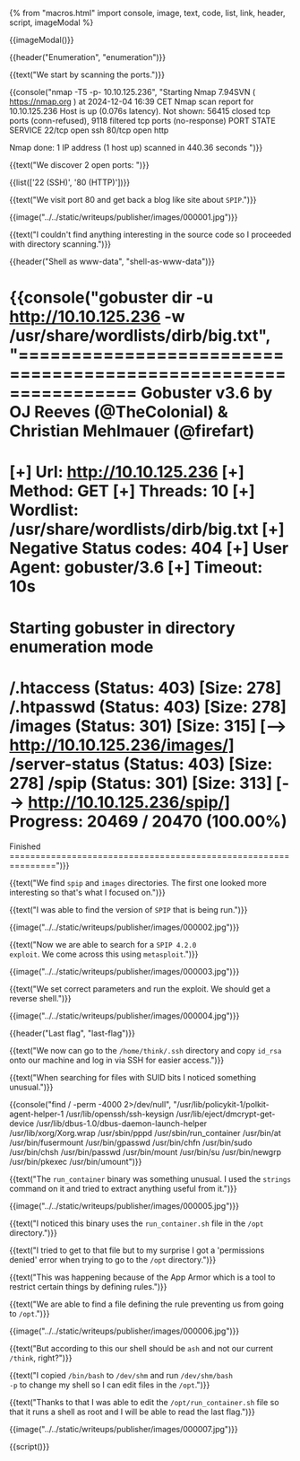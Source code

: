 {% from "macros.html" import console, image, text, code, list, link, header, script, imageModal %}

{{imageModal()}}

{{header("Enumeration", "enumeration")}}

{{text("We start by scanning the ports.")}}

{{console("nmap -T5 -p- 10.10.125.236", "Starting Nmap 7.94SVN ( https://nmap.org ) at 2024-12-04 16:39 CET
Nmap scan report for 10.10.125.236
Host is up (0.076s latency).
Not shown: 56415 closed tcp ports (conn-refused), 9118 filtered tcp ports (no-response)
PORT   STATE SERVICE
22/tcp open  ssh
80/tcp open  http

Nmap done: 1 IP address (1 host up) scanned in 440.36 seconds
")}}

{{text("We discover 2 open ports: ")}}

{{list(['22 (SSH)', '80 (HTTP)'])}}

{{text("We visit port 80 and get back a blog like site about <code class='bg-gray-300 rounded-md px-1 dark:bg-neutral-700'>SPIP</code>.")}}

{{image("../../static/writeups/publisher/images/000001.jpg")}}

{{text("I couldn't find anything interesting in the source code so I proceeded with directory scanning.")}}

{{header("Shell as www-data", "shell-as-www-data")}}

{{console("gobuster dir -u http://10.10.125.236 -w /usr/share/wordlists/dirb/big.txt", "===============================================================
Gobuster v3.6
by OJ Reeves (@TheColonial) & Christian Mehlmauer (@firefart)
===============================================================
[+] Url:                     http://10.10.125.236
[+] Method:                  GET
[+] Threads:                 10
[+] Wordlist:                /usr/share/wordlists/dirb/big.txt
[+] Negative Status codes:   404
[+] User Agent:              gobuster/3.6
[+] Timeout:                 10s
===============================================================
Starting gobuster in directory enumeration mode
===============================================================
/.htaccess            (Status: 403) [Size: 278]
/.htpasswd            (Status: 403) [Size: 278]
/images               (Status: 301) [Size: 315] [--> http://10.10.125.236/images/]
/server-status        (Status: 403) [Size: 278]
/spip                 (Status: 301) [Size: 313] [--> http://10.10.125.236/spip/]
Progress: 20469 / 20470 (100.00%)
===============================================================
Finished
===============================================================")}}

{{text("We find <code class='bg-gray-300 rounded-md px-1 dark:bg-neutral-700'>spip</code> and <code class='bg-gray-300 rounded-md px-1 dark:bg-neutral-700'>images</code> directories. The  first one looked more interesting so that's what I focused on.")}}

{{text("I was able to find the version of <code class='bg-gray-300 rounded-md px-1 dark:bg-neutral-700'>SPIP</code> that is being run.")}}

{{image("../../static/writeups/publisher/images/000002.jpg")}}

{{text("Now we are able to search for a <code class='bg-gray-300 rounded-md px-1 dark:bg-neutral-700'>SPIP 4.2.0 exploit</code>. We come across this using <code class='bg-gray-300 rounded-md px-1 dark:bg-neutral-700'>metasploit</code>.")}}

{{image("../../static/writeups/publisher/images/000003.jpg")}}

{{text("We set correct parameters and run the exploit. We should get a reverse shell.")}}

{{image("../../static/writeups/publisher/images/000004.jpg")}}

{{header("Last flag", "last-flag")}}

{{text("We now can go to the <code class='bg-gray-300 rounded-md px-1 dark:bg-neutral-700'>/home/think/.ssh</code> directory and copy <code class='bg-gray-300 rounded-md px-1 dark:bg-neutral-700'>id_rsa</code> onto our machine and log in via SSH for easier access.")}}

{{text("When searching for files with SUID bits I noticed something unusual.")}}

{{console("find / -perm -4000 2>/dev/null", "/usr/lib/policykit-1/polkit-agent-helper-1
/usr/lib/openssh/ssh-keysign
/usr/lib/eject/dmcrypt-get-device
/usr/lib/dbus-1.0/dbus-daemon-launch-helper
/usr/lib/xorg/Xorg.wrap
/usr/sbin/pppd
/usr/sbin/run_container
/usr/bin/at
/usr/bin/fusermount
/usr/bin/gpasswd
/usr/bin/chfn
/usr/bin/sudo
/usr/bin/chsh
/usr/bin/passwd
/usr/bin/mount
/usr/bin/su
/usr/bin/newgrp
/usr/bin/pkexec
/usr/bin/umount")}}

{{text("The <code class='bg-gray-300 rounded-md px-1 dark:bg-neutral-700'>run_container</code> binary was something unusual. I used the <code class='bg-gray-300 rounded-md px-1 dark:bg-neutral-700'>strings</code> command on it and tried to extract anything useful from it.")}}

{{image("../../static/writeups/publisher/images/000005.jpg")}}

{{text("I noticed this binary uses the <code class='bg-gray-300 rounded-md px-1 dark:bg-neutral-700'>run_container.sh</code> file in the <code class='bg-gray-300 rounded-md px-1 dark:bg-neutral-700'>/opt</code> directory.")}}

{{text("I tried to get to that file but to my surprise I got a 'permissions denied' error when trying to go to the <code class='bg-gray-300 rounded-md px-1 dark:bg-neutral-700'>/opt</code> directory.")}}

{{text("This was happening because of the App Armor which is a tool to restrict certain things by defining rules.")}}

{{text("We are able to find a file defining the rule preventing us from going to <code class='bg-gray-300 rounded-md px-1 dark:bg-neutral-700'>/opt</code>.")}}

{{image("../../static/writeups/publisher/images/000006.jpg")}}

{{text("But according to this our shell should be <code class='bg-gray-300 rounded-md px-1 dark:bg-neutral-700'>ash</code> and not our current <code class='bg-gray-300 rounded-md px-1 dark:bg-neutral-700'>/think</code>, right?")}}

{{text("I copied <code class='bg-gray-300 rounded-md px-1 dark:bg-neutral-700'>/bin/bash</code> to <code class='bg-gray-300 rounded-md px-1 dark:bg-neutral-700'>/dev/shm</code> and run <code class='bg-gray-300 rounded-md px-1 dark:bg-neutral-700'>/dev/shm/bash -p</code> to change my shell so I can edit files in the <code class='bg-gray-300 rounded-md px-1 dark:bg-neutral-700'>/opt</code>.")}}

{{text("Thanks to that I was able to edit the <code class='bg-gray-300 rounded-md px-1 dark:bg-neutral-700'>/opt/run_container.sh</code> file so that it runs a shell as root and I will be able to read the last flag.")}}

{{image("../../static/writeups/publisher/images/000007.jpg")}}

{{script()}}